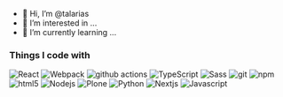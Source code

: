 - 👋 Hi, I’m @talarias
- 👀 I’m interested in ...
- 🌱 I’m currently learning ...

<h3>Things I code with</h3>
<p>
  <img alt="React" src="https://img.shields.io/badge/-React-45b8d8?style=flat-square&logo=react&logoColor=white" />
  <img alt="Webpack" src="https://img.shields.io/badge/-Webpack-8DD6F9?style=flat-square&logo=webpack&logoColor=white" /> 
  <img alt="github actions" src="https://img.shields.io/badge/-Github_Actions-2088FF?style=flat-square&logo=github-actions&logoColor=white" />
  <img alt="TypeScript" src="https://img.shields.io/badge/-TypeScript-007ACC?style=flat-square&logo=typescript&logoColor=white" />
  <img alt="Sass" src="https://img.shields.io/badge/-Sass-CC6699?style=flat-square&logo=sass&logoColor=white" />
  <img alt="git" src="https://img.shields.io/badge/-Git-F05032?style=flat-square&logo=git&logoColor=white" />
  <img alt="npm" src="https://img.shields.io/badge/-NPM-CB3837?style=flat-square&logo=npm&logoColor=white" />
  <img alt="html5" src="https://img.shields.io/badge/-HTML5-E34F26?style=flat-square&logo=html5&logoColor=white" />
  <img alt="Nodejs" src="https://img.shields.io/badge/-Nodejs-43853d?style=flat-square&logo=Node.js&logoColor=white" />
  <img alt="Plone" src="https://img.shields.io/badge/-Plone-45b8d8?style=flat-square&logo=Plone&logoColor=blue" />
  <img alt="Python" src="https://img.shields.io/badge/-Python-007ACC?style=flat-square&logo=Python&logoColor=white" />  
  <img alt="Nextjs" src="https://img.shields.io/badge/-Next-F05032?style=flat-square&logo=next.js&logoColor=white" />  
  <img alt="Javascript" src="https://img.shields.io/badge/-Javascript-8DD6F9?style=flat-square&logo=Javascript&logoColor=white" />
</p>
